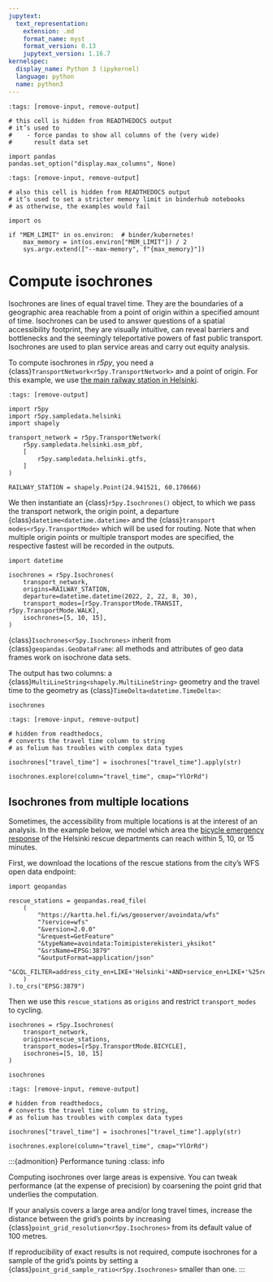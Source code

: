 ```yaml
---
jupytext:
  text_representation:
    extension: .md
    format_name: myst
    format_version: 0.13
    jupytext_version: 1.16.7
kernelspec:
  display_name: Python 3 (ipykernel)
  language: python
  name: python3
---
```


```{code-cell} ipython3
:tags: [remove-input, remove-output]

# this cell is hidden from READTHEDOCS output
# it’s used to
#    - force pandas to show all columns of the (very wide)
#      result data set

import pandas
pandas.set_option("display.max_columns", None)
```

```{code-cell} ipython3
:tags: [remove-input, remove-output]

# also this cell is hidden from READTHEDOCS output
# it’s used to set a stricter memory limit in binderhub notebooks
# as otherwise, the examples would fail

import os

if "MEM_LIMIT" in os.environ:  # binder/kubernetes!
    max_memory = int(os.environ["MEM_LIMIT"]) / 2
    sys.argv.extend(["--max-memory", f"{max_memory}"])
```

# Compute isochrones

Isochrones are lines of equal travel time. They are the boundaries of a
geographic area reachable from a point of origin within a specified amount of
time. Isochrones can be used to answer questions of a spatial accessibility
footprint, they are visually intuitive, can reveal barriers and bottlenecks and
the seemingly teleportative powers of fast public transport. Isochrones are
used to plan service areas and carry out equity analysis.

To compute isochrones in *r5py*, you need a
{class}`TransportNetwork<r5py.TransportNetwork>` and a point of origin. For this
example, we use [the main railway station in
Helsinki](https://en.wikipedia.org/wiki/Helsinki_Central_Station).

```{code-cell} ipython3
:tags: [remove-output]

import r5py
import r5py.sampledata.helsinki
import shapely

transport_network = r5py.TransportNetwork(
    r5py.sampledata.helsinki.osm_pbf,
    [
        r5py.sampledata.helsinki.gtfs,
    ]
)

RAILWAY_STATION = shapely.Point(24.941521, 60.170666)
```

We then instantiate an {class}`r5py.Isochrones()` object, to which we pass the
transport network, the origin point, a departure
{class}`datetime<datetime.datetime>` and the {class}`transport
modes<r5py.TransportMode>` which will be used for routing. Note that when
multiple origin points or multiple transport modes are specified, the respective
fastest will be recorded in the outputs.

```{code-cell} ipython3
import datetime

isochrones = r5py.Isochrones(
    transport_network,
    origins=RAILWAY_STATION,
    departure=datetime.datetime(2022, 2, 22, 8, 30),
    transport_modes=[r5py.TransportMode.TRANSIT, r5py.TransportMode.WALK],
    isochrones=[5, 10, 15],
)
```

{class}`Isochrones<r5py.Isochrones>` inherit from
{class}`geopandas.GeoDataFrame`: all methods and attributes of geo data frames
work on isochrone data sets.

The output has two columns: a {class}`MultiLineString<shapely.MultiLineString>` geometry
and the travel time to the geometry as {class}`TimeDelta<datetime.TimeDelta>`:

```{code-cell} ipython3
isochrones
```

```{code-cell} ipython3
:tags: [remove-input, remove-output]

# hidden from readthedocs,
# converts the travel time column to string
# as folium has troubles with complex data types

isochrones["travel_time"] = isochrones["travel_time"].apply(str)
```

```{code-cell} ipython3
isochrones.explore(column="travel_time", cmap="YlOrRd")
```

## Isochrones from multiple locations

Sometimes, the accessibility from multiple locations is at the interest of an
analysis. In the example below, we model which area the [bicycle emergency
response](https://www.helsinginuutiset.fi/paikalliset/5889018) of the Helsinki
rescue departments can reach within 5, 10, or 15 minutes.

First, we download the locations of the rescue stations from the city’s WFS open
data endpoint:

```{code-cell} ipython3
import geopandas

rescue_stations = geopandas.read_file(
    (
        "https://kartta.hel.fi/ws/geoserver/avoindata/wfs"
        "?service=wfs"
        "&version=2.0.0"
        "&request=GetFeature"
        "&typeName=avoindata:Toimipisterekisteri_yksikot"
        "&srsName=EPSG:3879"
        "&outputFormat=application/json"
        "&CQL_FILTER=address_city_en+LIKE+'Helsinki'+AND+service_en+LIKE+'%25rescue+station%25'"
    )
).to_crs("EPSG:3879")
```

Then we use this `rescue_stations` as `origins` and restrict `transport_modes`
to cycling.

```{code-cell} ipython3
isochrones = r5py.Isochrones(
    transport_network,
    origins=rescue_stations,
    transport_modes=[r5py.TransportMode.BICYCLE],
    isochrones=[5, 10, 15]
)

isochrones
```

```{code-cell} ipython3
:tags: [remove-input, remove-output]

# hidden from readthedocs,
# converts the travel time column to string,
# as folium has troubles with complex data types

isochrones["travel_time"] = isochrones["travel_time"].apply(str)
```

```{code-cell} ipython3
isochrones.explore(column="travel_time", cmap="YlOrRd")
```

:::{admonition} Performance tuning
:class: info

Computing isochrones over large areas is expensive. You can tweak performance
(at the expense of precision) by coarsening the point grid that underlies the
computation.

If your analysis covers a large area and/or long travel times, increase the
distance between the grid’s points by increasing
{class}`point_grid_resolution<r5py.Isochrones>` from its default value of
100 metres.

If reproducibility of exact results is not required, compute isochrones for a
sample of the grid’s points by setting a
{class}`point_grid_sample_ratio<r5py.Isochrones>` smaller than one.
:::
